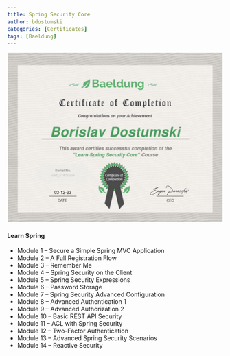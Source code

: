 ```yaml
---
title: Spring Security Core
author: bdostumski
categories: [Certificates]
tags: [Baeldung]
---
```


![Spring Security Core](../../assets/img/certificates/certificate-of-completion-for-learn-spring-security-core-the-certification-class.jpg)

#### Learn Spring
- Module 1 – Secure a Simple Spring MVC Application
- Module 2 – A Full Registration Flow
- Module 3 – Remember Me
- Module 4 – Spring Security on the Client
- Module 5 – Spring Security Expressions
- Module 6 – Password Storage
- Module 7 – Spring Security Advanced Configuration
- Module 8 – Advanced Authentication 1
- Module 9 – Advanced Authorization 2
- Module 10 – Basic REST API Security
- Module 11 – ACL with Spring Security
- Module 12 – Two-Factor Authentication 
- Module 13 – Advanced Spring Security Scenarios 
- Module 14 – Reactive Security
